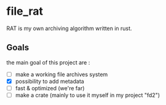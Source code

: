 # file_rat

RAT is my own archiving algorithm written in rust.

## Goals

the main goal of this project are :

- [ ] make a working file archives system
- [x] possibility to add metadata
- [ ] fast & optimized (we're far)
- [ ] make a crate (mainly to use it myself in my project "fd2")
